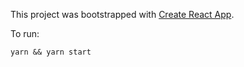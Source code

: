 This project was bootstrapped with [Create React App](https://github.com/facebookincubator/create-react-app).

To run:

`yarn && yarn start`